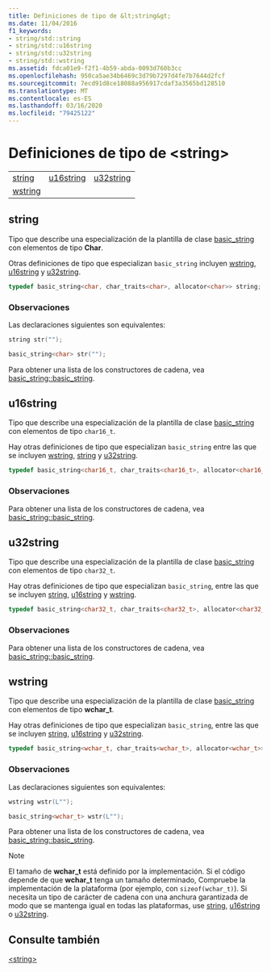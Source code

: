 ```yaml
---
title: Definiciones de tipo de &lt;string&gt;
ms.date: 11/04/2016
f1_keywords:
- string/std::string
- string/std::u16string
- string/std::u32string
- string/std::wstring
ms.assetid: fdca01e9-f2f1-4b59-abda-0093d760b3cc
ms.openlocfilehash: 950ca5ae34b6469c3d79b7297d4fe7b7644d2fcf
ms.sourcegitcommit: 7ecd91d8ce18088a956917cdaf3a3565bd128510
ms.translationtype: MT
ms.contentlocale: es-ES
ms.lasthandoff: 03/16/2020
ms.locfileid: "79425122"
---
```

# <a name="ltstringgt-typedefs"></a>Definiciones de tipo de &lt;string&gt;

||||
|-|-|-|
|[string](#string)|[u16string](#u16string)|[u32string](#u32string)|
|[wstring](#wstring)|

## <a name="string"></a>  string

Tipo que describe una especialización de la plantilla de clase [basic_string](../standard-library/basic-string-class.md) con elementos de tipo **Char**.

Otras definiciones de tipo que especializan `basic_string` incluyen [wstring](../standard-library/string-typedefs.md#wstring), [u16string](../standard-library/string-typedefs.md#u16string) y [u32string](../standard-library/string-typedefs.md#u32string).

```cpp
typedef basic_string<char, char_traits<char>, allocator<char>> string;
```

### <a name="remarks"></a>Observaciones

Las declaraciones siguientes son equivalentes:

```cpp
string str("");

basic_string<char> str("");
```

Para obtener una lista de los constructores de cadena, vea [basic_string::basic_string](../standard-library/basic-string-class.md#basic_string).

## <a name="u16string"></a>  u16string

Tipo que describe una especialización de la plantilla de clase [basic_string](../standard-library/basic-string-class.md) con elementos de tipo `char16_t`.

Hay otras definiciones de tipo que especializan `basic_string` entre las que se incluyen [wstring](../standard-library/string-typedefs.md#wstring), [string](../standard-library/string-typedefs.md#string) y [u32string](../standard-library/string-typedefs.md#u32string).

```cpp
typedef basic_string<char16_t, char_traits<char16_t>, allocator<char16_t>> u16string;
```

### <a name="remarks"></a>Observaciones

Para obtener una lista de los constructores de cadena, vea [basic_string::basic_string](../standard-library/basic-string-class.md#basic_string).

## <a name="u32string"></a>  u32string

Tipo que describe una especialización de la plantilla de clase [basic_string](../standard-library/basic-string-class.md) con elementos de tipo `char32_t`.

Hay otras definiciones de tipo que especializan `basic_string`, entre las que se incluyen [string](../standard-library/string-typedefs.md#string), [u16string](../standard-library/string-typedefs.md#u16string) y [wstring](../standard-library/string-typedefs.md#wstring).

```cpp
typedef basic_string<char32_t, char_traits<char32_t>, allocator<char32_t>> u32string;
```

### <a name="remarks"></a>Observaciones

Para obtener una lista de los constructores de cadena, vea [basic_string::basic_string](../standard-library/basic-string-class.md#basic_string).

## <a name="wstring"></a>  wstring

Tipo que describe una especialización de la plantilla de clase [basic_string](../standard-library/basic-string-class.md) con elementos de tipo **wchar_t**.

Hay otras definiciones de tipo que especializan `basic_string`, entre las que se incluyen [string](../standard-library/string-typedefs.md#string), [u16string](../standard-library/string-typedefs.md#u16string) y [u32string](../standard-library/string-typedefs.md#u32string).

```cpp
typedef basic_string<wchar_t, char_traits<wchar_t>, allocator<wchar_t>> wstring;
```

### <a name="remarks"></a>Observaciones

Las declaraciones siguientes son equivalentes:

```cpp
wstring wstr(L"");

basic_string<wchar_t> wstr(L"");
```

Para obtener una lista de los constructores de cadena, vea [basic_string::basic_string](../standard-library/basic-string-class.md#basic_string).

> [!NOTE]
> El tamaño de **wchar_t** está definido por la implementación. Si el código depende de que **wchar_t** tenga un tamaño determinado, Compruebe la implementación de la plataforma (por ejemplo, con `sizeof(wchar_t)`). Si necesita un tipo de carácter de cadena con una anchura garantizada de modo que se mantenga igual en todas las plataformas, use [string](../standard-library/string-typedefs.md#string), [u16string](../standard-library/string-typedefs.md#u16string) o [u32string](../standard-library/string-typedefs.md#u32string).

## <a name="see-also"></a>Consulte también

[\<string>](../standard-library/string.md)

